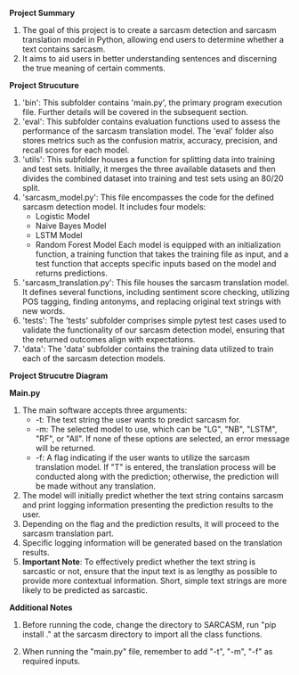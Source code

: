 **Project Summary**
1. The goal of this project is to create a sarcasm detection and sarcasm translation model in Python, allowing end users to determine whether a text contains sarcasm.
2. It aims to aid users in better understanding sentences and discerning the true meaning of certain comments.

**Project Strucuture**
1. 'bin': This subfolder contains 'main.py', the primary program execution file. Further details will be covered in the subsequent section.
2. 'eval': This subfolder contains evaluation functions used to assess the performance of the sarcasm translation model. The 'eval' folder also stores metrics such as the confusion matrix, accuracy, precision, and recall scores for each model.
3. 'utils': This subfolder houses a function for splitting data into training and test sets. Initially, it merges the three available datasets and then divides the combined dataset into training and test sets using an 80/20 split.
4. 'sarcasm_model.py': This file encompasses the code for the defined sarcasm detection model. It includes four models:
    * Logistic Model
    * Naive Bayes Model
    * LSTM Model
    * Random Forest Model
Each model is equipped with an initialization function, a training function that takes the training file as input, and a test function that accepts specific inputs based on the model and returns predictions.
5. 'sarcasm_translation.py': This file houses the sarcasm translation model. It defines several functions, including sentiment score checking, utilizing POS tagging, finding antonyms, and replacing original text strings with new words. 
6. 'tests': The 'tests' subfolder comprises simple pytest test cases used to validate the functionality of our sarcasm detection model, ensuring that the returned outcomes align with expectations.
7. 'data': The 'data' subfolder contains the training data utilized to train each of the sarcasm detection models.

**Project Strucutre Diagram**

**Main.py**
1. The main software accepts three arguments:
    * -t: The text string the user wants to predict sarcasm for.
    * -m: The selected model to use, which can be "LG", "NB", "LSTM", "RF", or "All". If none of these options are selected, an error message will be returned.
    * -f: A flag indicating if the user wants to utilize the sarcasm translation model. If "T" is entered, the translation process will be conducted along with the prediction; otherwise, the prediction will be made without any translation.
2. The model will initially predict whether the text string contains sarcasm and print logging information presenting the prediction results to the user.
3. Depending on the flag and the prediction results, it will proceed to the sarcasm translation part.
4. Specific logging information will be generated based on the translation results.
5. **Important Note**: To effectively predict whether the text string is sarcastic or not, ensure that the input text is as lengthy as possible to provide more contextual information. Short, simple text strings are more likely to be predicted as sarcastic.

**Additional Notes**
1. Before running the code, change the directory to SARCASM, run "pip install ." at the sarcasm directory to import all the class functions.

2. When running the "main.py" file, remember to add "-t", "-m", "-f" as required inputs.